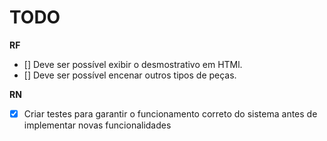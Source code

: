 # TODO

**RF**

- [] Deve ser possível exibir o desmostrativo em HTMl.
- [] Deve ser possível encenar outros tipos de peças.

**RN**

- [x] Criar testes para garantir o funcionamento correto do sistema antes de implementar novas funcionalidades